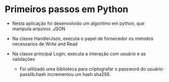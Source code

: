 <h1>Primeiros passos em Python</h1>

- Nesta aplicação foi desenvolvido um algoritmo em python, que manipula arquivos .JSON
- Na classe HandlerJson, executa o papel de fornecedor os metodos necessarios de Write and Read
- Na classe principal Login, executa a interação com usuário e as validações

  - Foi utilizado uma biblioteca para criptografar o password do usuário: passlib.hash incrementou um hash sha256.
